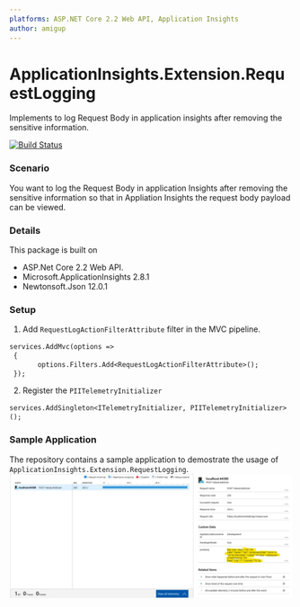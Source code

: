 ```yaml
---
platforms: ASP.NET Core 2.2 Web API, Application Insights
author: amigup
---
```


# ApplicationInsights.Extension.RequestLogging
Implements to log Request Body in application insights after removing the sensitive information.

[![Build Status](https://dev.azure.com/amigup/amigup/_apis/build/status/amigup.ApplicationInsights.Extension.RequestLogging)](https://dev.azure.com/amigup/amigup/_apis/build/status/amigup.ApplicationInsights.Extension.RequestLogging)

### Scenario

You want to log the Request Body in application Insights after removing the sensitive information so that in Appliation Insights the request body payload can be viewed.

### Details

This package is built on 
- ASP.Net Core 2.2 Web API.
- Microsoft.ApplicationInsights 2.8.1
- Newtonsoft.Json 12.0.1

### Setup

1. Add `RequestLogActionFilterAttribute` filter in the MVC pipeline.
```
services.AddMvc(options =>
 {
       options.Filters.Add<RequestLogActionFilterAttribute>();
 });
```

2. Register the `PIITelemetryInitializer`

```
services.AddSingleton<ITelemetryInitializer, PIITelemetryInitializer>();
```


### Sample Application
The repository contains a sample application to demostrate the usage of `ApplicationInsights.Extension.RequestLogging`.
![Application Insights](./ApplicationInsightsRequetJsonBody.jpg)
